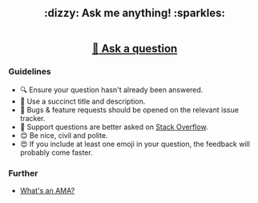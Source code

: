 
<h2 align="center">
 :dizzy: Ask me anything! :sparkles:<br><br>

 <a href="../../issues/new">:speech_balloon: Ask a question</a>
</h2>


### Guidelines

 - :mag: Ensure your question hasn't already been answered.
 - :memo: Use a succinct title and description.
 - :bug: Bugs & feature requests should be opened on the relevant issue tracker.
 - :signal_strength: Support questions are better asked on [Stack Overflow](https://stackoverflow.com/).
 - :blush: Be nice, civil and polite.
 - :heart_eyes: If you include at least one emoji in your question, the feedback will
   probably come faster.

### Further

 - [What's an AMA?](https://en.wikipedia.org/wiki/Reddit#AMAs_("Ask_Me_Anything"))
